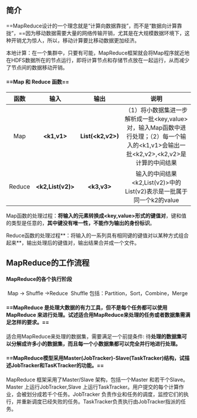 ## 简介


​	==MapReduce设计的一个理念就是“计算向数据靠拢”，而不是“数据向计算靠拢”，==因为移动数据需要大量的网络传输开销，尤其是在大规模数据环境下，这种开销尤为惊人，所以，移动计算要比移动数据更加经济。

本地计算：在一个集群中，只要有可能，MapReduce框架就会将Map程序就近地在HDFS数据所在的节点运行，即将计算节点和存储节点放在一起运行，从而减少了节点间的数据移动开销。

#### ==Map 和 Reduce 函数==

|  函数  |       输入        |       输出        |                             说明                             |
| :----: | :---------------: | :---------------: | :----------------------------------------------------------: |
|  Map   |    **<k1,v1>**    | **List(<k2,v2>)** | （1）将小数据集进一步解析成一批<key,value>对，输入Map函数中进行处理；（2）每一个输入的<k1,v1>会输出一批<k2,v2>,<k2,v2>是计算的中间结果 |
| Reduce | **<k2,List(v2)>** |    **<k3,v3>**    | 输入的中间结果<k2,List(v2)>中的List(v2)表示是一批属于同一个k2的value |

Map函数的处理过程：**将输入的元素转换成<key,value>形式的键值对**，键和值的类型是任意的，**其中键没有唯一性，不能作为输出的身份标识**。

Reduce函数的处理过程**：将输入的一系列具有相同键的键值对以某种方式组合起来**，输出处理后的键值对，输出结果合并成一个文件。

## MapReduce的工作流程

#### MapReduce的各个执行阶段

​	Map -> Shuffle ->Reduce
​	Shuffle 包括：Partition，Sort，Combine，Merge

#### ==MapReduce 是处理大数据的有力工具，但不是每个任务都可以使用MapReduce 来进行处理。试述适合用MapReduce来处理的任务或者数据集需满足怎样的要求。==

适合用MapReduce来处理的数据集，需要满足一个前提条件: 待**处理的数据集可以分解成许多小的数据集，而且每一个小数据集都可以完全并行地进行处理。**

#### ==MapReduce模型采用Master(JobTracker)-Slave(TaskTracker)结构，试描述JobTracker和TasKTracker的功能。==

MapReduce 框架采用了Master/Slave 架构，包括一个Master 和若干个Slave。Master 上运行JobTracker,Slave 上运行TaskTracker。用户提交的每个计算作业，会被划分成若千个任务。JobTracker 负责作业和任务的调度，监控它们的执行，并重新调度已经失败的任务。TaskTracker负责执行由JobTracker指派的任务。